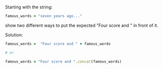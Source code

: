 Starting with the string:
```rb
famous_words = "seven years ago..."
```
show two different ways to put the expected "Four score and " in front of it.

Solution:
```rb
famous_words =  "Four score and " + famous_words

# or

famous_words = "Four score and ".concat(famous_words)
```
